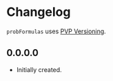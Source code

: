 # Changelog

`probFormulas` uses [PVP Versioning][1].

## 0.0.0.0

* Initially created.

[1]: https://pvp.haskell.org
